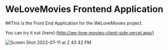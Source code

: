 # WeLoveMovies Frontend Application

##This is the Front End Application for the WeLoveMovies project. 

You can try it out {here}:(http://we-love-movies-client-side.vercel.app/)


![Screen Shot 2022-07-11 at 2 43 42 PM](https://user-images.githubusercontent.com/97245102/178335993-a6a97ca9-3b57-41f0-81da-057a56808ce6.png)
